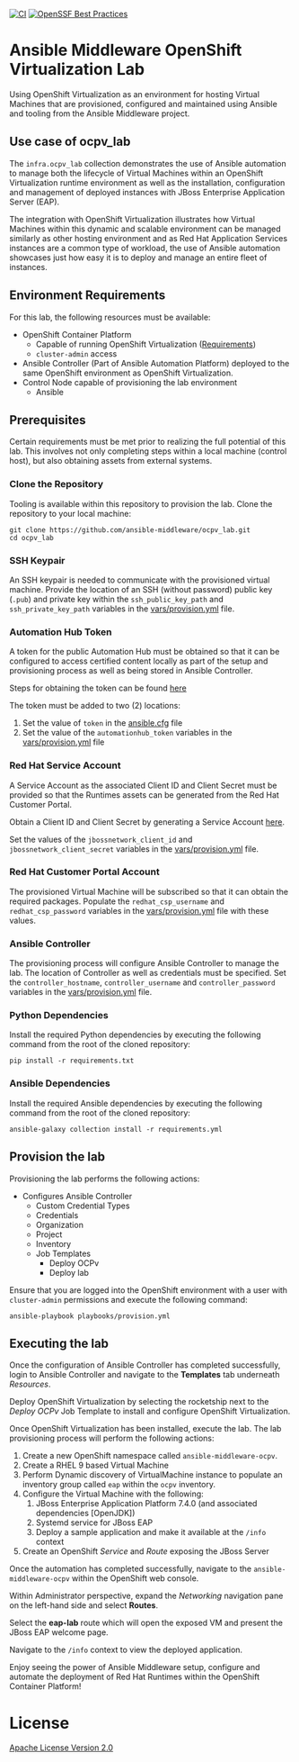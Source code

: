 [![CI](https://github.com/redhat-cop/ocpv_lab/actions/workflows/ci.yml/badge.svg?event=status)](https://github.com/redhat-cop/ocpv_lab/actions/workflows/ci.yml) [![OpenSSF Best Practices](https://www.bestpractices.dev/projects/8292/badge)](https://www.bestpractices.dev/en/projects/8292)

# Ansible Middleware OpenShift Virtualization Lab

Using OpenShift Virtualization as an environment for hosting Virtual Machines that are provisioned, configured and maintained using Ansible and tooling from the Ansible Middleware project.

## Use case of ocpv_lab

The `infra.ocpv_lab` collection demonstrates the use of Ansible automation to manage both the lifecycle of Virtual Machines within an OpenShift Virtualization runtime environment as well as the installation, configuration and management of deployed instances with JBoss Enterprise Application Server (EAP).

The integration with OpenShift Virtualization illustrates how Virtual Machines within this dynamic and scalable environment can be managed similarly as other hosting environment and as Red Hat Application Services instances are a common type of workload, the use of Ansible automation showcases just how easy it is to deploy and manage an entire fleet of instances.

## Environment Requirements

For this lab, the following resources must be available:

* OpenShift Container Platform
    * Capable of running OpenShift Virtualization ([Requirements](https://docs.openshift.com/container-platform/4.12/virt/install/preparing-cluster-for-virt.html#virt-hardware-os-requirements_preparing-cluster-for-virt))
    * `cluster-admin` access
* Ansible Controller (Part of Ansible Automation Platform) deployed to the same OpenShift environment as OpenShift Virtualization.
* Control Node capable of provisioning the lab environment
    * Ansible

## Prerequisites

Certain requirements must be met prior to realizing the full potential of this lab. This involves not only completing steps within a local machine (control host), but also obtaining assets from external systems.

### Clone the Repository

Tooling is available within this repository to provision the lab. Clone the repository to your local machine:

```shell
git clone https://github.com/ansible-middleware/ocpv_lab.git
cd ocpv_lab
```

### SSH Keypair

An SSH keypair is needed to communicate with the provisioned virtual machine. Provide the location of an SSH (without password) public key (`.pub`) and private key within the `ssh_public_key_path` and `ssh_private_key_path` variables in the [vars/provision.yml](vars/provision.yml) file.

### Automation Hub Token

A token for the public Automation Hub must be obtained so that it can be configured to access certified content locally as part of the setup and provisioning process as well as being stored in Ansible Controller. 

Steps for obtaining the token can be found [here](https://cloud.redhat.com/ansible/automation-hub/token/)

The token must be added to two (2) locations:

1. Set the value of `token` in the [ansible.cfg](ansible.cfg) file
2. Set the value of the `automationhub_token` variables in the [vars/provision.yml](vars/provision.yml) file

### Red Hat Service Account

A Service Account as the associated Client ID and Client Secret must be provided so that the Runtimes assets can be generated from the Red Hat Customer Portal.

Obtain a Client ID and Client Secret by generating a Service Account [here](https://console.redhat.com/application-services/service-accounts).

Set the values of the `jbossnetwork_client_id` and `jbossnetwork_client_secret` variables in the [vars/provision.yml](vars/provision.yml) file.

### Red Hat Customer Portal Account

The provisioned Virtual Machine will be subscribed so that it can obtain the required packages. Populate the `redhat_csp_username` and `redhat_csp_password` variables in the [vars/provision.yml](vars/provision.yml) file with these values.

### Ansible Controller

The provisioning process will configure Ansible Controller to manage the lab. The location of Controller as well as credentials must be specified. Set the `controller_hostname`, `controller_username` and `controller_password` variables in the [vars/provision.yml](vars/provision.yml) file.

### Python Dependencies

Install the required Python dependencies by executing the following command from the root of the cloned repository:

```shell
pip install -r requirements.txt
```

### Ansible Dependencies

Install the required Ansible dependencies by executing the following command from the root of the cloned repository:

```shell
ansible-galaxy collection install -r requirements.yml
```

## Provision the lab

Provisioning the lab performs the following actions:

* Configures Ansible Controller
    * Custom Credential Types
    * Credentials
    * Organization
    * Project
    * Inventory
    * Job Templates
        * Deploy OCPv
        * Deploy lab

Ensure that you are logged into the OpenShift environment with a user with `cluster-admin` permissions and execute the following command:

```shell
ansible-playbook playbooks/provision.yml
```

## Executing the lab

Once the configuration of Ansible Controller has completed successfully, login to Ansible Controller and navigate to the **Templates** tab underneath _Resources_.

Deploy OpenShift Virtualization by selecting the rocketship next to the _Deploy OCPv_ Job Template to install and configure OpenShift Virtualization.

Once OpenShift Virtualization has been installed, execute the lab. The lab provisioning process will perform the following actions:

1. Create a new OpenShift namespace called `ansible-middleware-ocpv`.
2. Create a RHEL 9 based Virtual Machine
3. Perform Dynamic discovery of VirtualMachine instance to populate an inventory group called `eap` within the `ocpv` inventory.
4. Configure the Virtual Machine with the following:
    1. JBoss Enterprise Application Platform 7.4.0 (and associated dependencies [OpenJDK])
    2. Systemd service for JBoss EAP
    3. Deploy a sample application and make it available at the `/info` context
5. Create an OpenShift _Service_ and _Route_ exposing the JBoss Server

Once the automation has completed successfully, navigate to the `ansible-middleware-ocpv` within the OpenShift web console.

Within Administrator perspective, expand the _Networking_ navigation pane on the left-hand side and select **Routes**. 

Select the **eap-lab** route which will open the exposed VM and present the JBoss EAP welcome page.

Navigate to the `/info` context to view the deployed application.

Enjoy seeing the power of Ansible Middleware setup, configure and automate the deployment of Red Hat Runtimes within the OpenShift Container Platform!

# License

[Apache License Version 2.0](https://github.com/ansible-middleware/ocpv_lab/blob/main/LICENSE)